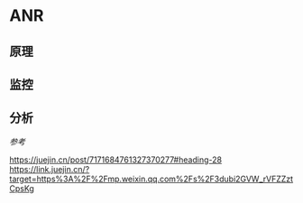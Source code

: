# ANR

## 原理

## 监控

## 分析

*参考*

https://juejin.cn/post/7171684761327370277#heading-28  
https://link.juejin.cn/?target=https%3A%2F%2Fmp.weixin.qq.com%2Fs%2F3dubi2GVW_rVFZZztCpsKg
